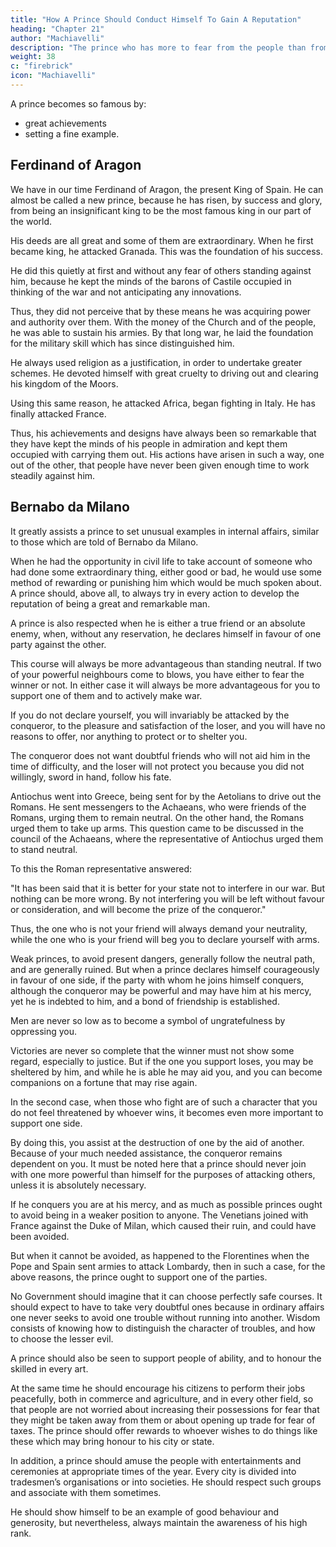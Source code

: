 ```yaml
---
title: "How A Prince Should Conduct Himself To Gain A Reputation"
heading: "Chapter 21"
author: "Machiavelli"
description: "The prince who has more to fear from the people than from foreigners should build castles, but he who has more to fear from foreigners than from the people should leave them alone"
weight: 38
c: "firebrick"
icon: "Machiavelli"
---
```




A prince becomes so famous by:
- great achievements
- setting a fine example. 


## Ferdinand of Aragon

We have in our time Ferdinand of Aragon, the present King of Spain. He can almost be called a new prince, because he has risen, by success and glory, from being an insignificant king to be the most famous king in our part of the world. 

His deeds are all great and some of them are extraordinary. When he first became king, he attacked Granada. This was the foundation of his success. 

He did this quietly at first and without any fear of others standing against him, because he kept the minds of the barons of Castile occupied in thinking of the war and not anticipating any innovations. 

Thus, they did not perceive that by these means he was acquiring power and authority over them. With the money of the Church and of the people, he was able to sustain his armies. By that long war, he  laid the foundation for the military skill which has since distinguished him. 

He always used religion as a justification, in order to undertake greater schemes. He devoted himself with great cruelty to driving out and clearing his kingdom of the Moors. 

<!-- There could not be a more admirable example, nor one more rare. --> Using this same reason, he attacked Africa, began fighting in Italy. He has finally attacked France. 

Thus, his achievements and designs have always been so remarkable that they have kept the minds of his people in admiration and kept them occupied with carrying them out. His actions have arisen in such a way, one out of the other, that people have never been given enough time to work steadily against him. 


## Bernabo da Milano

It greatly assists a prince to set unusual examples in internal affairs, similar to those which are told of Bernabo da Milano. 

When he had the opportunity in civil life to take account of someone who had done some extraordinary thing, either good or bad, he would use some method of rewarding or punishing him which would be much spoken about. A prince should, above all, to always try in every action to develop the reputation of being a great and remarkable man.

A prince is also respected when he is either a true friend or an absolute enemy, when, without any reservation, he declares himself in favour of one party against the other. 

This course will always be more advantageous than standing neutral. If two of your powerful neighbours come to blows, you have either to fear the winner or not. In either case it will always be more advantageous for you to support one of them and to actively make war. 

If you do not declare yourself, you will invariably be attacked by the conqueror, to the pleasure and satisfaction of the loser, and you will have no reasons to offer, nor anything to protect or to shelter you. 

The conqueror does not want doubtful friends who will not aid him in the time of difficulty, and the loser will not protect you because you did not willingly, sword in hand, follow his fate.

Antiochus went into Greece, being sent for by the Aetolians to drive out the Romans. He sent messengers to the Achaeans, who were friends of the Romans, urging them to remain neutral. On the other hand, the Romans urged them to take up arms. This question came to be discussed in the council of the Achaeans, where the representative of Antiochus urged them to stand neutral. 

To this the Roman representative answered: 

"It has been said that it is better for your state not to interfere in our war. But nothing can be more wrong. By not interfering you will be left without favour or consideration, and will become the prize of the conqueror." 

Thus, the one who is not your friend will always demand your neutrality, while the one who is your friend will beg you to declare yourself with arms. 

Weak princes, to avoid present dangers, generally follow the neutral path, and are generally ruined. But when a prince declares himself courageously in favour of one side, if the party with whom he joins himself conquers, although the conqueror may be powerful and may have him at his mercy, yet he is indebted to him, and a bond of friendship is established.

Men are never so low as to become a symbol of ungratefulness by oppressing you. 

Victories are never so complete that the winner must not show some regard, especially to justice. But if the one you support loses, you may be sheltered by him, and while he is able he may aid you, and you can become companions on a fortune that may rise again.

In the second case, when those who fight are of such a character that you do not feel threatened by whoever wins, it becomes even more important to support one side.

By doing this, you assist at the destruction of one by the aid of another. Because of your much needed assistance, the conqueror remains dependent on you. It must be noted here that a prince should never join with one more powerful than himself for the purposes of attacking others, unless it is absolutely necessary. 

If he conquers you are at his mercy, and as much as possible princes ought to avoid being in a weaker position to anyone. The Venetians joined with France against the Duke of Milan, which caused their ruin, and could have been avoided. 

But when it cannot be avoided, as happened to the Florentines when the Pope and Spain sent armies to attack Lombardy, then in such a case, for the above reasons, the prince ought to support one of the parties.

No Government should imagine that it can choose perfectly safe courses. It should expect to have to take very doubtful ones because in ordinary affairs one never seeks to avoid one trouble without running into another. Wisdom consists of knowing how to distinguish the character of troubles, and how to choose the lesser evil.

A prince should also be seen to support people of ability, and to honour the skilled in every art. 

At the same time he should encourage his citizens to perform their jobs peacefully, both in commerce and agriculture, and in every other field, so that people are not worried about increasing their possessions for fear that they might be taken away from them or about opening up trade for fear of taxes. The prince should offer rewards to whoever wishes to do things like these which may bring honour to his city or state.

In addition, a prince should amuse the people with entertainments and ceremonies at appropriate times of the year. Every city is divided into tradesmen’s organisations or into societies. He should respect such groups and associate with them sometimes. 

He should show himself to be an example of good behaviour and generosity, but nevertheless, always maintain the awareness of his high rank.

